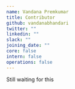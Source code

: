 ```yaml
---
name: Vandana Premkumar
title: Contributor
github: vandanabhandari
twitter: ""
linkedin: ""
slack: ""
joining_date: ""
core: false
intern: false
operations: false
---
```


Still waiting for this
